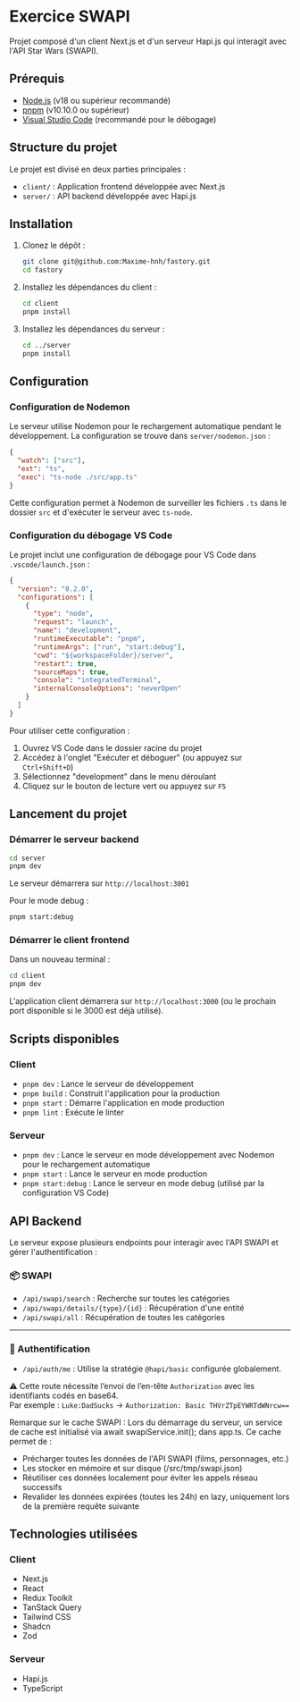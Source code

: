 # Exercice SWAPI

Projet composé d'un client Next.js et d'un serveur Hapi.js qui interagit avec l'API Star Wars (SWAPI).

## Prérequis

- [Node.js](https://nodejs.org/) (v18 ou supérieur recommandé)
- [pnpm](https://pnpm.io/) (v10.10.0 ou supérieur)
- [Visual Studio Code](https://code.visualstudio.com/) (recommandé pour le débogage)

## Structure du projet

Le projet est divisé en deux parties principales :

- `client/` : Application frontend développée avec Next.js
- `server/` : API backend développée avec Hapi.js

## Installation

1. Clonez le dépôt :
   ```bash
   git clone git@github.com:Maxime-hnh/fastory.git
   cd fastory
   ```

2. Installez les dépendances du client :
   ```bash
   cd client
   pnpm install
   ```

3. Installez les dépendances du serveur :
   ```bash
   cd ../server
   pnpm install
   ```

## Configuration

### Configuration de Nodemon

Le serveur utilise Nodemon pour le rechargement automatique pendant le développement. La configuration se trouve dans `server/nodemon.json` :

```json
{
  "watch": ["src"],
  "ext": "ts",
  "exec": "ts-node ./src/app.ts"
}
```

Cette configuration permet à Nodemon de surveiller les fichiers `.ts` dans le dossier `src` et d'exécuter le serveur avec `ts-node`.

### Configuration du débogage VS Code

Le projet inclut une configuration de débogage pour VS Code dans `.vscode/launch.json` :

```json
{
  "version": "0.2.0",
  "configurations": [
    {
      "type": "node",
      "request": "launch",
      "name": "development",
      "runtimeExecutable": "pnpm",
      "runtimeArgs": ["run", "start:debug"],
      "cwd": "${workspaceFolder}/server",
      "restart": true,
      "sourceMaps": true,
      "console": "integratedTerminal",
      "internalConsoleOptions": "neverOpen"
    }
  ]
}
```

Pour utiliser cette configuration :
1. Ouvrez VS Code dans le dossier racine du projet
2. Accédez à l'onglet "Exécuter et déboguer" (ou appuyez sur `Ctrl+Shift+D`)
3. Sélectionnez "development" dans le menu déroulant
4. Cliquez sur le bouton de lecture vert ou appuyez sur `F5`

## Lancement du projet

### Démarrer le serveur backend

```bash
cd server
pnpm dev
```

Le serveur démarrera sur `http://localhost:3001`

Pour le mode debug :
```bash
pnpm start:debug
```

### Démarrer le client frontend

Dans un nouveau terminal :

```bash
cd client
pnpm dev
```

L'application client démarrera sur `http://localhost:3000` (ou le prochain port disponible si le 3000 est déjà utilisé).

## Scripts disponibles

### Client

- `pnpm dev` : Lance le serveur de développement
- `pnpm build` : Construit l'application pour la production
- `pnpm start` : Démarre l'application en mode production
- `pnpm lint` : Exécute le linter

### Serveur

- `pnpm dev` : Lance le serveur en mode développement avec Nodemon pour le rechargement automatique
- `pnpm start` : Lance le serveur en mode production
- `pnpm start:debug` : Lance le serveur en mode debug (utilisé par la configuration VS Code)

## API Backend

Le serveur expose plusieurs endpoints pour interagir avec l'API SWAPI et gérer l'authentification :

### 📦 SWAPI

- `/api/swapi/search` : Recherche sur toutes les catégories
- `/api/swapi/details/{type}/{id}` : Récupération d'une entité
- `/api/swapi/all` : Récupération de toutes les catégories

---

### 🔐 Authentification

- `/api/auth/me` : Utilise la stratégie `@hapi/basic` configurée globalement.

⚠️ Cette route nécessite l’envoi de l’en-tête `Authorization` avec les identifiants codés en base64.  
Par exemple : `Luke:DadSucks` → `Authorization: Basic THVrZTpEYWRTdWNrcw==`


Remarque sur le cache SWAPI : Lors du démarrage du serveur, un service de cache est initialisé via await swapiService.init(); dans app.ts. Ce cache permet de :
- Précharger toutes les données de l'API SWAPI (films, personnages, etc.)
- Les stocker en mémoire et sur disque (/src/tmp/swapi.json)
- Réutiliser ces données localement pour éviter les appels réseau successifs
- Revalider les données expirées (toutes les 24h) en lazy, uniquement lors de la première requête suivante

## Technologies utilisées

### Client
- Next.js
- React
- Redux Toolkit
- TanStack Query
- Tailwind CSS
- Shadcn
- Zod

### Serveur
- Hapi.js
- TypeScript
